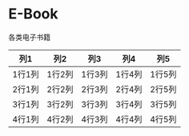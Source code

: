 # E-Book
各类电子书籍


|  列1  |  列2  |  列3  |  列4  |  列5  |
|--------|--------|--------|--------|--------|
| 1行1列 | 1行2列 | 1行3列 | 1行4列 | 1行5列 |
| 2行1列 | 2行2列 | 2行3列 | 2行4列 | 2行5列 |
| 3行1列 | 3行2列 | 3行3列 | 3行4列 | 3行5列 |
| 4行1列 | 4行2列 | 4行3列 | 4行4列 | 4行5列 |
